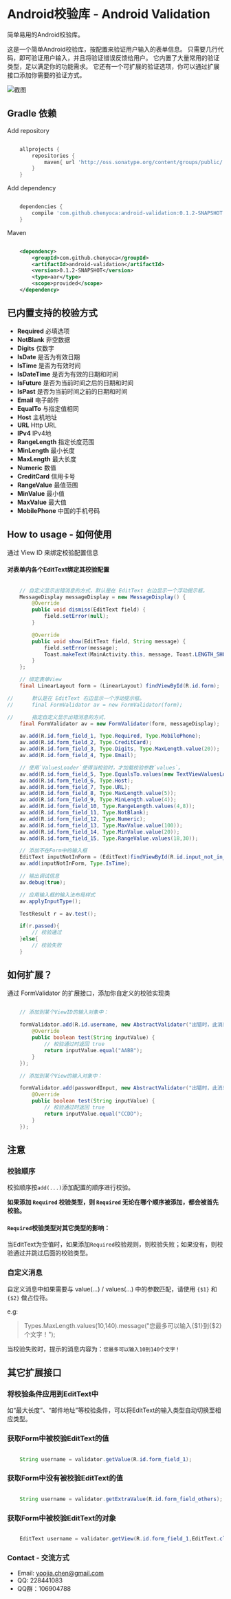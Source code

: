 # Android校验库 - Android Validation

简单易用的Android校验库。

这是一个简单Android校验库，按配置来验证用户输入的表单信息。
只需要几行代码，即可验证用户输入，并且将验证错误反馈给用户。
它内置了大量常用的验证类型，足以满足你的功能需求。
它还有一个可扩展的验证选项，你可以通过扩展接口添加你需要的验证方式。

![截图](https://raw.githubusercontent.com/chenyoca/android-validation/develop/documents/screenshot.png)

## Gradle 依赖

Add repository

```groovy

    allprojects {
        repositories {
            maven{ url 'http://oss.sonatype.org/content/groups/public/' } // !!!! ADD THIS !!!!
        }
    }

```

Add dependency

```groovy

    dependencies {
        compile 'com.github.chenyoca:android-validation:0.1.2-SNAPSHOT'
    }

```

Maven

```xml

    <dependency>
        <groupId>com.github.chenyoca</groupId>
        <artifactId>android-validation</artifactId>
        <version>0.1.2-SNAPSHOT</version>
        <type>aar</type>
        <scope>provided</scope>
    </dependency>

```
## 已内置支持的校验方式

* **Required** 必填选项
* **NotBlank** 非空数据
* **Digits** 仅数字
* **IsDate** 是否为有效日期
* **IsTime** 是否为有效时间
* **IsDateTime** 是否为有效的日期和时间
* **IsFuture** 是否为当前时间之后的日期和时间
* **IsPast** 是否为当前时间之前的日期和时间
* **Email** 电子邮件
* **EqualTo** 与指定值相同
* **Host** 主机地址
* **URL** Http URL
* **IPv4** IPv4地
* **RangeLength** 指定长度范围
* **MinLength** 最小长度
* **MaxLength** 最大长度
* **Numeric** 数值
* **CreditCard** 信用卡号
* **RangeValue** 最值范围
* **MinValue** 最小值
* **MaxValue** 最大值
* **MobilePhone** 中国的手机号码

## How to usage - 如何使用

通过 View ID 来绑定校验配置信息

#### 对表单内各个EditText绑定其校验配置

```java

    // 自定义显示出错消息的方式，默认是在 EditText 右边显示一个浮动提示框。
    MessageDisplay messageDisplay = new MessageDisplay() {
        @Override
        public void dismiss(EditText field) {
            field.setError(null);
        }

        @Override
        public void show(EditText field, String message) {
            field.setError(message);
            Toast.makeText(MainActivity.this, message, Toast.LENGTH_SHORT).show();
        }
    };

    // 绑定表单View
    final LinearLayout form = (LinearLayout) findViewById(R.id.form);

//      默认是在 EditText 右边显示一个浮动提示框。
//      final FormValidator av = new FormValidator(form);

//      指定自定义显示出错消息的方式，
    final FormValidator av = new FormValidator(form, messageDisplay);

    av.add(R.id.form_field_1, Type.Required, Type.MobilePhone);
    av.add(R.id.form_field_2, Type.CreditCard);
    av.add(R.id.form_field_3, Type.Digits, Type.MaxLength.value(20));
    av.add(R.id.form_field_4, Type.Email);

    // 使用`ValuesLoader`使得当校验时，才加载校验参数`values`。
    av.add(R.id.form_field_5, Type.EqualsTo.values(new TextViewValuesLoader(form,R.id.form_field_4)));
    av.add(R.id.form_field_6, Type.Host);
    av.add(R.id.form_field_7, Type.URL);
    av.add(R.id.form_field_8, Type.MaxLength.value(5));
    av.add(R.id.form_field_9, Type.MinLength.value(4));
    av.add(R.id.form_field_10, Type.RangeLength.values(4,8));
    av.add(R.id.form_field_11, Type.NotBlank);
    av.add(R.id.form_field_12, Type.Numeric);
    av.add(R.id.form_field_13, Type.MaxValue.value(100));
    av.add(R.id.form_field_14, Type.MinValue.value(20));
    av.add(R.id.form_field_15, Type.RangeValue.values(18,30));

    // 添加不在Form中的输入框
    EditText inputNotInForm = (EditText)findViewById(R.id.input_not_in_form);
    av.add(inputNotInForm, Type.IsTime);

    // 输出调试信息
    av.debug(true);

    // 应用输入框的输入法布局样式
    av.applyInputType();

    TestResult r = av.test();

    if(r.passed){
        // 校验通过
    }else{
        // 校验失败
    }

```

## 如何扩展？

通过 FormValidator 的扩展接口，添加你自定义的校验实现类

```java

    // 添加到某个ViewID的输入对象中：
    
    formValidator.add(R.id.username, new AbstractValidator("出错时，此消息被返回并显示到EditText中") {
        @Override
        public boolean test(String inputValue) {
            // 校验通过时返回 true
            return inputValue.equal("AABB");
        }
    });

    // 添加到某个View的输入对象中：

    formValidator.add(passwordInput, new AbstractValidator("出错时，此消息被返回并显示到EditText中") {
        @Override
        public boolean test(String inputValue) {
            // 校验通过时返回 true
            return inputValue.equal("CCDD");
        }
    });

```

## 注意

### 校验顺序

校验顺序按`add(...)`添加配置的顺序进行校验。

**如果添加 `Required` 校验类型，则 `Required` 无论在哪个顺序被添加，都会被首先校验。**

#### `Required`校验类型对其它类型的影响：

当EditText为空值时，如果添加`Required`校验规则，则校验失败；如果没有，则校验通过并跳过后面的校验类型。

### 自定义消息

自定义消息中如果需要与 value(...) / values(...) 中的参数匹配，请使用 `{$1}` 和 `{$2}` 做占位符。

e.g:

> Types.MaxLength.values(10,140).message("您最多可以输入{$1}到{$2}个文字！");

当校验失败时，提示的消息内容为：`您最多可以输入10到140个文字！`

## 其它扩展接口

### 将校验条件应用到EditText中

如“最大长度”、“邮件地址”等校验条件，可以将EditText的输入类型自动切换至相应类型。

### 获取Form中被校验EditText的值

   ```java

       String username = validator.getValue(R.id.form_field_1);

   ```

### 获取Form中没有被校验EditText的值

   ```java

       String username = validator.getExtraValue(R.id.form_field_others);

   ```

### 获取Form中被校验EditText的对象

   ```java

       EditText username = validator.getView(R.id.form_field_1,EditText.class);

   ```

### Contact - 交流方式

* Email: yoojia.chen@gmail.com
* QQ: 228441083
* QQ群：106904788
